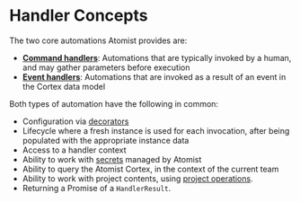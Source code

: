 # Handler Concepts

The two core automations Atomist provides are:

-   **[Command handlers](CommandHandlers.md)**: Automations that are typically invoked by a human, and may gather parameters before execution
-   **[Event handlers](EventHandlers.md)**: Automations that are invoked as a result of an event in the Cortex data model

Both types of automation have the following in common:

-   Configuration via [decorators](Decorators.md)
-   Lifecycle where a fresh instance is used for each invocation, after being populated with the appropriate instance data
-   Access to a handler context
-   Ability to work with [secrets](Secrets.md) managed by Atomist
-   Ability to query the Atomist Cortex, in the context of the current team
-   Ability to work with project contents, using [project operations](ProjectOperations.md).
-   Returning a Promise of a `HandlerResult`.
